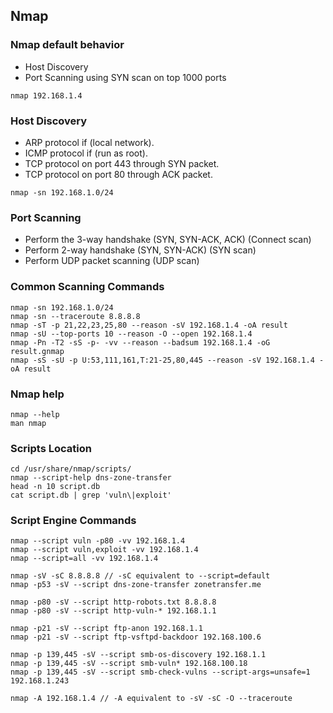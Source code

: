 ## Nmap

### Nmap default behavior

- Host Discovery
- Port Scanning using SYN scan on top 1000 ports
```
nmap 192.168.1.4
```

### Host Discovery

- ARP protocol if (local network).
- ICMP protocol if (run as root).
- TCP protocol on port 443 through SYN packet.
- TCP protocol on port 80 through ACK packet.
```
nmap -sn 192.168.1.0/24
```

### Port Scanning

- Perform the 3-way handshake (SYN, SYN-ACK, ACK) (Connect scan)
- Perform 2-way handshake (SYN, SYN-ACK) (SYN scan)
- Perform UDP packet scanning (UDP scan)

### Common Scanning Commands
```
nmap -sn 192.168.1.0/24
nmap -sn --traceroute 8.8.8.8 
nmap -sT -p 21,22,23,25,80 --reason -sV 192.168.1.4 -oA result
nmap -sU --top-ports 10 --reason -O --open 192.168.1.4
nmap -Pn -T2 -sS -p- -vv --reason --badsum 192.168.1.4 -oG result.gnmap
nmap -sS -sU -p U:53,111,161,T:21-25,80,445 --reason -sV 192.168.1.4 -oA result
```

### Nmap help
```
nmap --help
man nmap
```

### Scripts Location
```
cd /usr/share/nmap/scripts/
nmap --script-help dns-zone-transfer
head -n 10 script.db
cat script.db | grep 'vuln\|exploit'
```

### Script Engine Commands
```
nmap --script vuln -p80 -vv 192.168.1.4
nmap --script vuln,exploit -vv 192.168.1.4
nmap --script=all -vv 192.168.1.4

nmap -sV -sC 8.8.8.8 // -sC equivalent to --script=default
nmap -p53 -sV --script dns-zone-transfer zonetransfer.me

nmap -p80 -sV --script http-robots.txt 8.8.8.8
nmap -p80 -sV --script http-vuln-* 192.168.1.1

nmap -p21 -sV --script ftp-anon 192.168.1.1
nmap -p21 -sV --script ftp-vsftpd-backdoor 192.168.100.6

nmap -p 139,445 -sV --script smb-os-discovery 192.168.1.1
nmap -p 139,445 -sV --script smb-vuln* 192.168.100.18
nmap -p 139,445 -sV --script smb-check-vulns --script-args=unsafe=1 192.168.1.243

nmap -A 192.168.1.4 // -A equivalent to -sV -sC -O --traceroute
```
